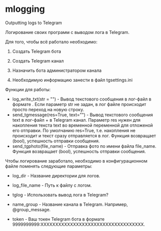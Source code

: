 # mlogging
Outputting logs to Telegram



Логирование своих программ с выводом лога в Telegram.

Для того, чтобы всё работало необходимо:

1. Создать Telegram бота

2. Создать Telegram канал

3. Назначить бота администратором канала

4. Необходимую информацию занести в файл tgsettings.ini 

   

Функции для работы:

- log_write_txt(str = "") - Вывод текстового сообщения в лог-файл в формате <YYYY-mm-dd HH:MM:SS> <Text>. Если параметр str не задан, в лог файле происходит просто переход на новую строку.
- send_tgmessage(res=True, text="") - Вывод текстового сообщения text в лог-файл + в Telegram канал. Параметр res нужен для накопления текста text во временной переменной для отложеной его отправки. По умолчанию res=True, т.е. накопления не происходит и текст сразу отправляется в лог. Функция возвращает (bool), успешность отправки сообщения.
- send_tgphoto(file_name) - Отправка фото по имени файла file_name. Функция возвращает (bool), успешность отправки сообщения.



Чтобы логирование заработало, необходимо в конфигурационном файле поменять следующие параметры:

- log_dir - Название директории для логов.

- log_file_name - Путь к файлу с логом.

- tglog - Использовать вывод лога в Telegram?

- name_group - Название канала в Telegram. Например, @group_message.

- token - Ваш токен Telegram бота в формате 9999999999:XXXXXXXXXXXXXXXXXXXXXXXXXXXXXXXXXXX.

  

